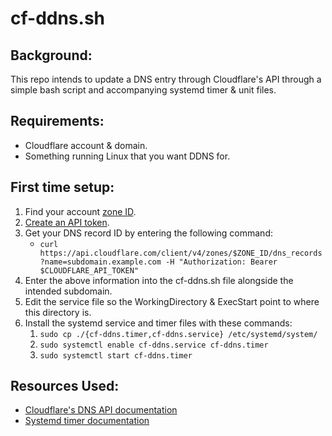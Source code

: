 # cf-ddns.sh
## Background:
This repo intends to update a DNS entry through Cloudflare's API through a simple bash script and accompanying systemd timer & unit files.

## Requirements:
- Cloudflare account & domain.
- Something running Linux that you want DDNS for.

## First time setup:
1. Find your account [zone ID](https://developers.cloudflare.com/fundamentals/setup/find-account-and-zone-ids/).
2. [Create an API token](https://developers.cloudflare.com/fundamentals/api/get-started/create-token/).
3. Get your DNS record ID by entering the following command:
    - `curl https://api.cloudflare.com/client/v4/zones/$ZONE_ID/dns_records?name=subdomain.example.com -H "Authorization: Bearer $CLOUDFLARE_API_TOKEN"`
4. Enter the above information into the cf-ddns.sh file alongside the intended subdomain.
5. Edit the service file so the WorkingDirectory & ExecStart point to where this directory is.
5. Install the systemd service and timer files with these commands:
    1. `sudo cp ./{cf-ddns.timer,cf-ddns.service} /etc/systemd/system/`
    2. `sudo systemctl enable cf-ddns.service cf-ddns.timer`
    3. `sudo systemctl start cf-ddns.timer`

## Resources Used:
 - [Cloudflare's DNS API documentation](https://developers.cloudflare.com/api/resources/dns/subresources/records/methods/edit/)
 - [Systemd timer documentation](https://documentation.suse.com/smart/systems-management/html/systemd-working-with-timers/index.html)
